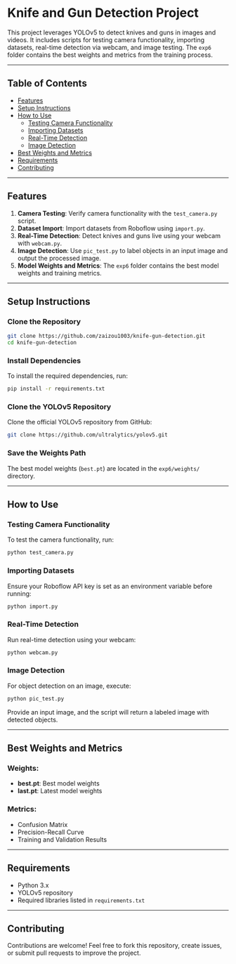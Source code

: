 # Knife and Gun Detection Project

This project leverages YOLOv5 to detect knives and guns in images and videos. It includes scripts for testing camera functionality, importing datasets, real-time detection via webcam, and image testing. The `exp6` folder contains the best weights and metrics from the training process.

---

## Table of Contents

- [Features](#features)
- [Setup Instructions](#setup-instructions)
- [How to Use](#how-to-use)
  - [Testing Camera Functionality](#testing-camera-functionality)
  - [Importing Datasets](#importing-datasets)
  - [Real-Time Detection](#real-time-detection)
  - [Image Detection](#image-detection)
- [Best Weights and Metrics](#best-weights-and-metrics)
- [Requirements](#requirements)
- [Contributing](#contributing)

---

## Features

1. **Camera Testing**: Verify camera functionality with the `test_camera.py` script.
2. **Dataset Import**: Import datasets from Roboflow using `import.py`.
3. **Real-Time Detection**: Detect knives and guns live using your webcam with `webcam.py`.
4. **Image Detection**: Use `pic_test.py` to label objects in an input image and output the processed image.
5. **Model Weights and Metrics**: The `exp6` folder contains the best model weights and training metrics.

---

## Setup Instructions

### Clone the Repository
```bash
git clone https://github.com/zaizou1003/knife-gun-detection.git
cd knife-gun-detection
```

### Install Dependencies
To install the required dependencies, run:

```bash
pip install -r requirements.txt
```

### Clone the YOLOv5 Repository
Clone the official YOLOv5 repository from GitHub:

```bash
git clone https://github.com/ultralytics/yolov5.git
```

### Save the Weights Path
The best model weights (`best.pt`) are located in the `exp6/weights/` directory.

---

## How to Use

### Testing Camera Functionality
To test the camera functionality, run:

```bash
python test_camera.py
```

### Importing Datasets
Ensure your Roboflow API key is set as an environment variable before running:

```bash
python import.py
```

### Real-Time Detection
Run real-time detection using your webcam:

```bash
python webcam.py
```

### Image Detection
For object detection on an image, execute:

```bash
python pic_test.py
```
Provide an input image, and the script will return a labeled image with detected objects.

---

## Best Weights and Metrics

### Weights:
- **best.pt**: Best model weights
- **last.pt**: Latest model weights

### Metrics:
- Confusion Matrix
- Precision-Recall Curve
- Training and Validation Results

---

## Requirements
- Python 3.x
- YOLOv5 repository
- Required libraries listed in `requirements.txt`

---

## Contributing
Contributions are welcome! Feel free to fork this repository, create issues, or submit pull requests to improve the project.
